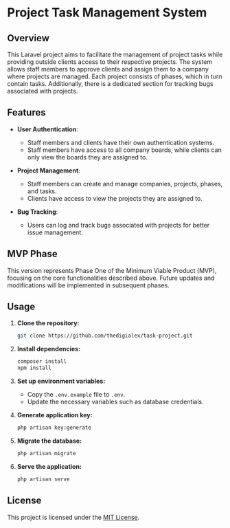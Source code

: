 # Project Task Management System

## Overview

This Laravel project aims to facilitate the management of project tasks while providing outside clients access to their respective projects. The system allows staff members to approve clients and assign them to a company where projects are managed. Each project consists of phases, which in turn contain tasks. Additionally, there is a dedicated section for tracking bugs associated with projects.

## Features

- **User Authentication**:
    - Staff members and clients have their own authentication systems.
    - Staff members have access to all company boards, while clients can only view the boards they are assigned to.

- **Project Management**:
    - Staff members can create and manage companies, projects, phases, and tasks.
    - Clients have access to view the projects they are assigned to.

- **Bug Tracking**:
    - Users can log and track bugs associated with projects for better issue management.

## MVP Phase

This version represents Phase One of the Minimum Viable Product (MVP), focusing on the core functionalities described above. Future updates and modifications will be implemented in subsequent phases.

## Usage

1. **Clone the repository:**
   ```bash
   git clone https://github.com/thedigialex/task-project.git
   ```

2. **Install dependencies:**
   ```bash
   composer install
   npm install
   ```

3. **Set up environment variables:**
    - Copy the `.env.example` file to `.env`.
    - Update the necessary variables such as database credentials.

4. **Generate application key:**
   ```bash
   php artisan key:generate
   ```

5. **Migrate the database:**
   ```bash
   php artisan migrate
   ```
6. **Serve the application:**
   ```bash
   php artisan serve
   ```

## License

This project is licensed under the [MIT License](LICENSE).
